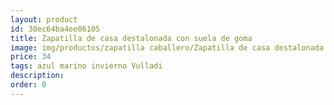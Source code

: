 ```yaml
---
layout: product
id: 30ec64ba4ee06105
title: Zapatilla de casa destalonada con suela de goma
image: img/productos/zapatilla caballero/Zapatilla de casa destalonada con suela de goma=34=azul marino invierno Vulladi.webp
price: 34
tags: azul marino invierno Vulladi
description: 
order: 0
---
```

